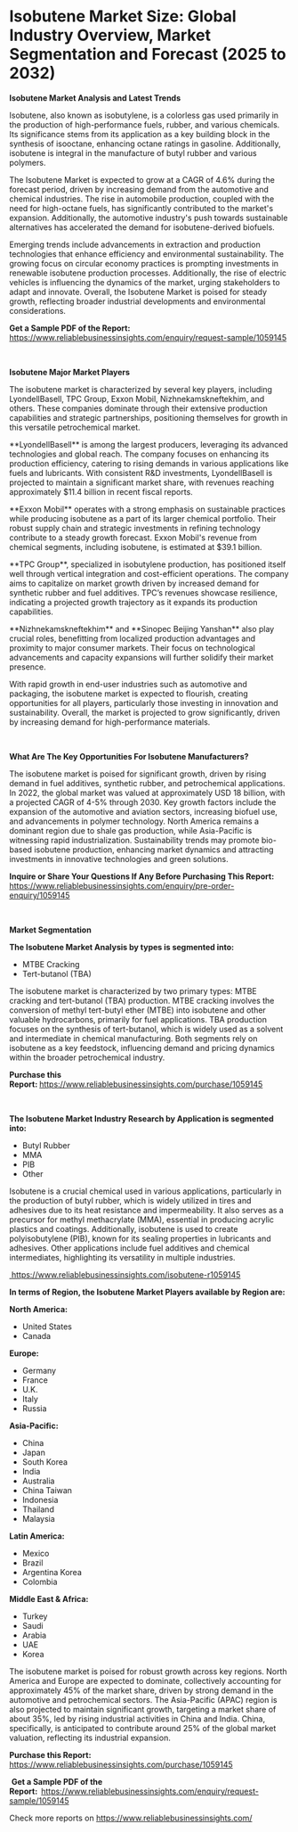 <p><h1>Isobutene Market Size: Global Industry Overview, Market Segmentation and Forecast (2025 to 2032)</h1></p><p><strong>Isobutene Market Analysis and Latest Trends</strong></p>
<p><p>Isobutene, also known as isobutylene, is a colorless gas used primarily in the production of high-performance fuels, rubber, and various chemicals. Its significance stems from its application as a key building block in the synthesis of isooctane, enhancing octane ratings in gasoline. Additionally, isobutene is integral in the manufacture of butyl rubber and various polymers.</p><p>The Isobutene Market is expected to grow at a CAGR of 4.6% during the forecast period, driven by increasing demand from the automotive and chemical industries. The rise in automobile production, coupled with the need for high-octane fuels, has significantly contributed to the market's expansion. Additionally, the automotive industry's push towards sustainable alternatives has accelerated the demand for isobutene-derived biofuels.</p><p>Emerging trends include advancements in extraction and production technologies that enhance efficiency and environmental sustainability. The growing focus on circular economy practices is prompting investments in renewable isobutene production processes. Additionally, the rise of electric vehicles is influencing the dynamics of the market, urging stakeholders to adapt and innovate. Overall, the Isobutene Market is poised for steady growth, reflecting broader industrial developments and environmental considerations.</p></p>
<p><strong>Get a Sample PDF of the Report:&nbsp;</strong> <a href="https://www.reliablebusinessinsights.com/enquiry/request-sample/1059145?utm_campaign=1837&utm_medium=2&utm_source=Github&utm_content=ia&utm_term=31012025&utm_id=isobutene">https://www.reliablebusinessinsights.com/enquiry/request-sample/1059145</a></p>
<p>&nbsp;</p>
<p><strong>Isobutene Major Market Players</strong></p>
<p><p>The isobutene market is characterized by several key players, including LyondellBasell, TPC Group, Exxon Mobil, Nizhnekamskneftekhim, and others. These companies dominate through their extensive production capabilities and strategic partnerships, positioning themselves for growth in this versatile petrochemical market.</p><p>**LyondellBasell** is among the largest producers, leveraging its advanced technologies and global reach. The company focuses on enhancing its production efficiency, catering to rising demands in various applications like fuels and lubricants. With consistent R&D investments, LyondellBasell is projected to maintain a significant market share, with revenues reaching approximately $11.4 billion in recent fiscal reports.</p><p>**Exxon Mobil** operates with a strong emphasis on sustainable practices while producing isobutene as a part of its larger chemical portfolio. Their robust supply chain and strategic investments in refining technology contribute to a steady growth forecast. Exxon Mobil's revenue from chemical segments, including isobutene, is estimated at $39.1 billion.</p><p>**TPC Group**, specialized in isobutylene production, has positioned itself well through vertical integration and cost-efficient operations. The company aims to capitalize on market growth driven by increased demand for synthetic rubber and fuel additives. TPC’s revenues showcase resilience, indicating a projected growth trajectory as it expands its production capabilities.</p><p>**Nizhnekamskneftekhim** and **Sinopec Beijing Yanshan** also play crucial roles, benefitting from localized production advantages and proximity to major consumer markets. Their focus on technological advancements and capacity expansions will further solidify their market presence.</p><p>With rapid growth in end-user industries such as automotive and packaging, the isobutene market is expected to flourish, creating opportunities for all players, particularly those investing in innovation and sustainability. Overall, the market is projected to grow significantly, driven by increasing demand for high-performance materials.</p></p>
<p>&nbsp;</p>
<p><strong>What Are The Key Opportunities For Isobutene Manufacturers?</strong></p>
<p><p>The isobutene market is poised for significant growth, driven by rising demand in fuel additives, synthetic rubber, and petrochemical applications. In 2022, the global market was valued at approximately USD 18 billion, with a projected CAGR of 4-5% through 2030. Key growth factors include the expansion of the automotive and aviation sectors, increasing biofuel use, and advancements in polymer technology. North America remains a dominant region due to shale gas production, while Asia-Pacific is witnessing rapid industrialization. Sustainability trends may promote bio-based isobutene production, enhancing market dynamics and attracting investments in innovative technologies and green solutions.</p></p>
<p><strong>Inquire or Share Your Questions If Any Before Purchasing This Report:</strong> <a href="https://www.reliablebusinessinsights.com/enquiry/pre-order-enquiry/1059145?utm_campaign=1837&utm_medium=2&utm_source=Github&utm_content=ia&utm_term=31012025&utm_id=isobutene">https://www.reliablebusinessinsights.com/enquiry/pre-order-enquiry/1059145</a></p>
<p>&nbsp;</p>
<p><strong>Market Segmentation</strong></p>
<p><strong>The Isobutene Market Analysis by types is segmented into:</strong></p>
<p><ul><li>MTBE Cracking</li><li>Tert-butanol (TBA)</li></ul></p>
<p><p>The isobutene market is characterized by two primary types: MTBE cracking and tert-butanol (TBA) production. MTBE cracking involves the conversion of methyl tert-butyl ether (MTBE) into isobutene and other valuable hydrocarbons, primarily for fuel applications. TBA production focuses on the synthesis of tert-butanol, which is widely used as a solvent and intermediate in chemical manufacturing. Both segments rely on isobutene as a key feedstock, influencing demand and pricing dynamics within the broader petrochemical industry.</p></p>
<p><strong>Purchase this Report:&nbsp;</strong><a href="https://www.reliablebusinessinsights.com/purchase/1059145?utm_campaign=1837&utm_medium=2&utm_source=Github&utm_content=ia&utm_term=31012025&utm_id=isobutene">https://www.reliablebusinessinsights.com/purchase/1059145</a></p>
<p>&nbsp;</p>
<p><strong>The Isobutene Market Industry Research by Application is segmented into:</strong></p>
<p><ul><li>Butyl Rubber</li><li>MMA</li><li>PIB</li><li>Other</li></ul></p>
<p><p>Isobutene is a crucial chemical used in various applications, particularly in the production of butyl rubber, which is widely utilized in tires and adhesives due to its heat resistance and impermeability. It also serves as a precursor for methyl methacrylate (MMA), essential in producing acrylic plastics and coatings. Additionally, isobutene is used to create polyisobutylene (PIB), known for its sealing properties in lubricants and adhesives. Other applications include fuel additives and chemical intermediates, highlighting its versatility in multiple industries.</p></p>
<p><a href="https://www.reliablebusinessinsights.com/isobutene-r1059145?utm_campaign=1837&utm_medium=2&utm_source=Github&utm_content=ia&utm_term=31012025&utm_id=isobutene">&nbsp;https://www.reliablebusinessinsights.com/isobutene-r1059145</a></p>
<p><strong>In terms of Region, the Isobutene Market Players available by Region are:</strong></p>
<p>
    <p> <strong> North America: </strong>
        <ul>
            <li>United States</li>
            <li>Canada</li>
        </ul>
        </p> 
    <p> <strong> Europe: </strong>
        <ul>
            <li>Germany</li>
            <li>France</li>
            <li>U.K.</li>
            <li>Italy</li>
            <li>Russia</li>
        </ul>
        </p> 
    <p> <strong> Asia-Pacific: </strong>
        <ul>
            <li>China</li>
            <li>Japan</li>
            <li>South Korea</li>
            <li>India</li>
            <li>Australia</li>
            <li>China Taiwan</li>
            <li>Indonesia</li>
            <li>Thailand</li>
            <li>Malaysia</li>
        </ul>
        </p> 
    <p> <strong> Latin America: </strong>
        <ul>
            <li>Mexico</li>
            <li>Brazil</li>
            <li>Argentina Korea</li>
            <li>Colombia</li>
        </ul>
        </p> 
    <p> <strong> Middle East & Africa: </strong>
        <ul>
            <li>Turkey</li>
            <li>Saudi</li>
            <li>Arabia</li>
            <li>UAE</li>
            <li>Korea</li>
        </ul>
    </p>
    </p>
<p><p>The isobutene market is poised for robust growth across key regions. North America and Europe are expected to dominate, collectively accounting for approximately 45% of the market share, driven by strong demand in the automotive and petrochemical sectors. The Asia-Pacific (APAC) region is also projected to maintain significant growth, targeting a market share of about 35%, led by rising industrial activities in China and India. China, specifically, is anticipated to contribute around 25% of the global market valuation, reflecting its industrial expansion.</p></p>
<p><strong>Purchase this Report: </strong><a href="https://www.reliablebusinessinsights.com/purchase/1059145?utm_campaign=1837&utm_medium=2&utm_source=Github&utm_content=ia&utm_term=31012025&utm_id=isobutene">https://www.reliablebusinessinsights.com/purchase/1059145</a></p>
<p>&nbsp;<strong>Get a Sample PDF of the Report:&nbsp;&nbsp;</strong><a href="https://www.reliablebusinessinsights.com/enquiry/request-sample/1059145?utm_campaign=1837&utm_medium=2&utm_source=Github&utm_content=ia&utm_term=31012025&utm_id=isobutene">https://www.reliablebusinessinsights.com/enquiry/request-sample/1059145</a></p>
<p><strong></strong></p>
<p>Check more reports on <a href="https://www.reliablebusinessinsights.com/?utm_campaign=1837&utm_medium=2&utm_source=Github&utm_content=ia&utm_term=31012025&utm_id=isobutene">https://www.reliablebusinessinsights.com/</a></p>